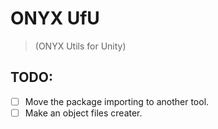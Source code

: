 # ONYX UfU

> (ONYX Utils for Unity)

## TODO:

- [ ] Move the package importing to another tool.
- [ ] Make an object files creater.
